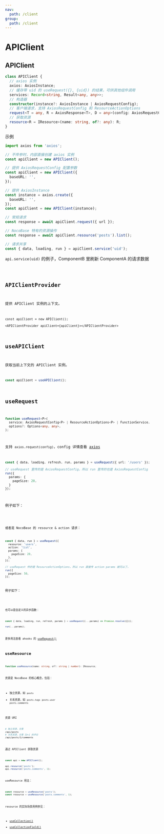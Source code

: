 ```yaml
---
nav:
  path: /client
group:
  path: /client
---
```


# APIClient

## APIClient

```ts
class APIClient {
  // axios 实例
  axios: AxiosInstance;
  // 缓存带 uid 的 useRequest({}, {uid}) 的结果，可供其他组件调用
  services: Record<string, Result<any, any>>;
  // 构造器
  constructor(instance?: AxiosInstance | AxiosRequestConfig);
  // 客户端请求，支持 AxiosRequestConfig 和 ResourceActionOptions
  request<T = any, R = AxiosResponse<T>, D = any>(config: AxiosRequestConfig<D> | ResourceActionOptions): Promise<R>;
  // 获取资源
  resource<R = IResource>(name: string, of?: any): R;
}
```

示例

```ts
import axios from 'axios';

// 不传参时，内部直接创建 axios 实例
const apiClient = new APIClient();

// 提供 AxiosRequestConfig 配置参数
const apiClient = new APIClient({
  baseURL: '',
});

// 提供 AxiosInstance
const instance = axios.create({
  baseURL: '',
});
const apiClient = new APIClient(instance);

// 常规请求
const response = await apiClient.request({ url });

// NocoBase 特有的资源操作
const response = await apiClient.resource('posts').list();

// 请求共享
const { data, loading, run } = apiClient.service('uid');
```

`api.service(uid)` 的例子，ComponentB 里刷新 ComponentA 的请求数据

<code src="./demos/demo3.tsx" />

## APIClientProvider

提供 APIClient 实例的上下文。

```tsx | pure
const apiClient = new APIClient();

<APIClientProvider apiClient={apiClient}></APIClientProvider>
```

## useAPIClient

获取当前上下文的 APIClient 实例。

```ts
const apiClient = useAPIClient();
```

## useRequest

```ts
function useRequest<P>(
  service: AxiosRequestConfig<P> | ResourceActionOptions<P> | FunctionService,
  options?: Options<any, any>,
);
```

支持 `axios.request(config)`，config 详情查看 [axios](https://github.com/axios/axios#request-config)

```ts
const { data, loading, refresh, run, params } = useRequest({ url: '/users' });

// useRequest 里传的是 AxiosRequestConfig，所以 run 里传的也是 AxiosRequestConfig
run({
  params: {
    pageSize: 20,
  }
});
```

例子如下：

<code src="./demos/demo2.tsx" />

或者是 NocoBase 的 resource & action 请求：

```ts
const { data, run } = useRequest({
  resource: 'users',
  action: 'list',
  params: {
    pageSize: 20,
  },
});

// useRequest 传的是 ResourceActionOptions，所以 run 直接传 action params 就可以了。
run({
  pageSize: 50,
});
```

例子如下：

<code src="./demos/demo1.tsx" />

也可以是自定义的异步函数：

```ts
const { data, loading, run, refresh, params } = useRequest((...params) => Promise.resolve({}));

run(...params);
```

更多用法查看 ahooks 的 [useRequest()](https://ahooks.js.org/hooks/use-request/index)

## useResource

```ts
function useResource(name: string, of?: string | number): IResource;
```

资源是 NocoBase 的核心概念，包括：

- 独立资源，如 `posts`
- 关系资源，如 `posts.tags` `posts.user` `posts.comments`

资源 URI

```bash
# 独立资源，文章
/api/posts
# 关系资源，文章 ID=1 的评论
/api/posts/1/comments
```

通过 APIClient 获取资源

```ts
const api = new APIClient();

api.resource('posts');
api.resource('posts.comments', 1);
```

useResource 用法：

```ts
const resource = useResource('posts');
const resource = useResource('posts.comments', 1);
```

resource 的实际场景用例参见：

- [useCollection()](collection-manager#usecollection)
- [useCollectionField()](collection-manager#usecollectionfield)
